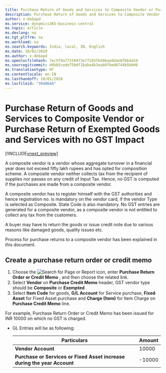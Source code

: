 ```yaml
---
title: Purchase Return of Goods and Services to Composite Vendor or Purchase Return of exempted goods and services with no GST Impact
description: Purchase Return of Goods and Services to Composite Vendor or Purchase Return of exempted goods and services with no GST Impact
author: v-debapd
ms.service: dynamics365-business-central
ms.topic: article
ms.devlang: na
ms.tgt_pltfrm: na
ms.workload: na
ms.search.keywords: India, local, IN, English
ms.date: 10/01/2020
ms.author: v-debapd
ms.openlocfilehash: 7ec5f9a77156973e7f193fb506aeddae0f6b4a54
ms.sourcegitcommit: ddbb5cede750df1baba4b3eab8fbed6744b5b9d6
ms.translationtype: HT
ms.contentlocale: en-IN
ms.lasthandoff: 10/01/2020
ms.locfileid: "3948644"
---
```

# <a name="purchase-return-of-goods-and-services-to-composite-vendor-or-purchase-return-of-exempted-goods-and-services-with-no-gst-impact"></a>Purchase Return of Goods and Services to Composite Vendor or Purchase Return of Exempted Goods and Services with no GST Impact

[!INCLUDE[vnext_preview](../../includes/vnext_preview.md)]

A composite vendor is a vendor whose aggregate turnover in a financial year does not exceed fifty lakh rupees and has opted for composition scheme. A composite vendor neither collects tax from the recipient of supplies nor passes on any credit of Input Tax. Hence, no GST is computed if the purchases are made from a composite vendor. 

A composite vendor has to register himself with the GST authorities and hence registration no. is mandatory on the vendor card, if the vendor Type is selected as Composite. State Code is also mandatory. No GST entries are generated for a composite vendor, as a composite vendor is not entitled to collect any tax from the customers. 

A buyer may have to return the goods or issue credit note due to various reasons like damaged goods, quality issues etc.

Process for purchase returns to a composite vendor has been explained in this document.


## <a name="create-a-purchase-return-order-or-credit-memo"></a>Create a purchase return order or credit memo

1. Choose the ![Search for Page or Report](image/search_small.png "Search for Page or Report icon") icon, enter **Purchase Return Order or Credit Memo** , and then choose the related link.
2. Select **Vendor** on **Purchase Credit Memo** header, GST vendor type should be **Composite** or **Exempted** .
3. Select **Item Code** for goods, **G/L Account** for Service purchase, **Fixed Asset** for Fixed Asset purchase and **Charge (Item)** for Item Charge on **Purchase Credit Memo** line. 

For example, Purchase Return Order or Credit Memo has been issued for INR 10000 on which no GST is charged.

- GL Entries will be as following:

    |Particulars|Amount|
    |----------------------------------|---------------------------------------|
    |**Vendor Account**|10000|
    |**Purchase or Services or Fixed Asset increase during the year Account**|-10000|







































